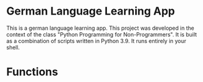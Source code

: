 # German Language Learning App
This is a german language learning app. This project was developed in the context of the class "Python Programming for Non-Programmers". It is built as a combination of scripts written in Python 3.9. It runs entirely in your shell.

# Functions
